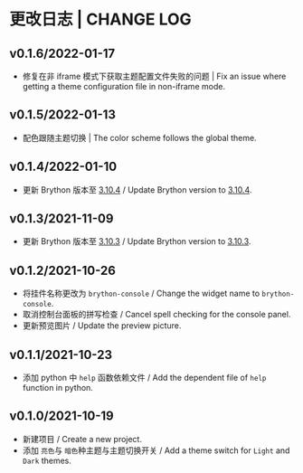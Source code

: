 # 更改日志 | CHANGE LOG

## v0.1.6/2022-01-17

- 修复在非 iframe 模式下获取主题配置文件失败的问题 | Fix an issue where getting a theme configuration file in non-iframe mode.

## v0.1.5/2022-01-13

- 配色跟随主题切换 | The color scheme follows the global theme.

## v0.1.4/2022-01-10

- 更新 Brython 版本至 [3.10.4](https://github.com/brython-dev/brython/releases/tag/3.10.4) / Update Brython version to [3.10.4](https://github.com/brython-dev/brython/releases/tag/3.10.4).

## v0.1.3/2021-11-09

- 更新 Brython 版本至 [3.10.3](https://github.com/brython-dev/brython/releases/tag/3.10.3) / Update Brython version to [3.10.3](https://github.com/brython-dev/brython/releases/tag/3.10.3).

## v0.1.2/2021-10-26

- 将挂件名称更改为 `brython-console` / Change the widget name to `brython-console`.
- 取消控制台面板的拼写检查 / Cancel spell checking for the console panel.
- 更新预览图片 / Update the preview picture.

## v0.1.1/2021-10-23

- 添加 python 中 `help` 函数依赖文件 / Add the dependent file of `help` function in python.

## v0.1.0/2021-10-19

- 新建项目 / Create a new project.
- 添加 `亮色`与 `暗色`种主题与主题切换开关 / Add a theme switch for `Light` and `Dark` themes.
